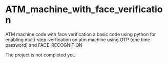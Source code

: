 # ATM_machine_with_face_verification
ATM machine code with face verification
a basic code using python for enabling multi-step-verfication on atm machine using OTP (one time password) and FACE-RECOGNITION 




The project is not completed yet. 
